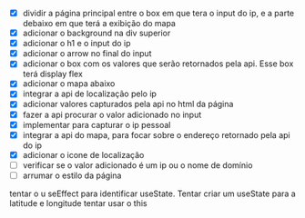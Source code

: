 - [X] dividir a página principal entre o box em que tera o input do ip, e a parte debaixo em que terá a exibição do mapa
- [X] adicionar o background na div superior
- [X] adicionar o h1 e o input do ip
- [X] adicionar o arrow no final do input 
- [X] adicionar o box com os valores que serão retornados pela api. Esse box terá display flex
- [x] adicionar o mapa abaixo
- [X] integrar a api de localização pelo ip
- [X] adicionar valores capturados pela api no html da página
- [X] fazer a api procurar o valor adicionado no input
- [X] implementar para capturar o ip pessoal
- [X] integrar a api do mapa, para focar sobre o endereço retornado pela api do ip
- [X] adicionar o icone de localização 
- [ ] verificar se o valor adicionado é um ip ou o nome de domínio
- [ ] arrumar o estilo da página

tentar o u seEffect para identificar useState. Tentar criar um useState para a latitude e longitude
tentar usar o this